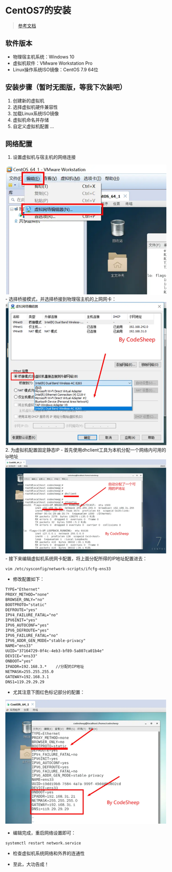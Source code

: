 # CentOS7的安装

> [参考文档](https://www.bilibili.com/read/cv5884033?spm_id_from=333.999.0.0)

## 软件版本

- 物理宿主机系统：Windows 10
- 虚拟机软件：VMware Workstation Pro
- Linux操作系统ISO镜像：CentOS 7.9 64位

## 安装步骤（暂时无图版，等我下次装吧）

1. 创建新的虚拟机
2. 选择虚拟机硬件兼容性
3. 加载Linux系统ISO镜像
4. 虚拟机命名并存储
5. 自定义虚拟机配置
...

## 网络配置

1. 设置虚拟机与宿主机的网络连接
<img src="./images/linux_net1.png" />
- 选择桥接模式，并选择桥接到物理宿主机的上网网卡：
<img src="./images/linux_net2.png" />
2. 为虚拟机配置固定静态IP
- 首先使用dhclient工具为本机分配一个网络内可用的ip地址
<img src="./images/linux_net3.png" />
- 接下来编辑虚拟机系统网卡配置，将上面分配所得的IP地址配置进去：

```
vim /etc/sysconfig/network-scripts/ifcfg-ens33
```

- 修改配置如下：

```
TYPE="Ethernet"
PROXY_METHOD="none"
BROWSER_ONLY="no"
BOOTPROTO="static"
DEFROUTE="yes"
IPV4_FAILURE_FATAL="no"
IPV6INIT="yes"
IPV6_AUTOCONF="yes"
IPV6_DEFROUTE="yes"
IPV6_FAILURE_FATAL="no"
IPV6_ADDR_GEN_MODE="stable-privacy"
NAME="ens33"
UUID="37164729-0f4c-4eb3-bf89-5a807ca01b4e"
DEVICE="ens33"
ONBOOT="yes"
IPADDR=192.168.3.*    //分配的IP地址
NETMASK=255.255.255.0
GATEWAY=192.168.3.1
DNS1=119.29.29.29
```

- 尤其注意下图红色标记部分的配置：
<img src="./images/linux_net4.png" />

- 编辑完成，重启网络设置即可：
```
systemctl restart network.service
```

- 检查虚拟机系统网络和外界的连通性

- 至此，大功告成！
